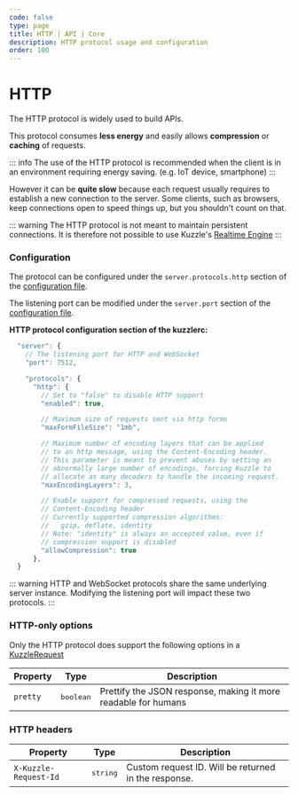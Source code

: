 ```yaml
---
code: false
type: page
title: HTTP | API | Core
description: HTTP protocol usage and configuration
order: 100
---
```


# HTTP

The HTTP protocol is widely used to build APIs.

This protocol consumes **less energy** and easily allows **compression** or **caching** of requests.

::: info
The use of the HTTP protocol is recommended when the client is in an environment requiring energy saving. (e.g. IoT device, smartphone)
:::

However it can be **quite slow** because each request usually requires to establish a new connection to the server. Some clients, such as browsers, keep connections open to speed things up, but you shouldn't count on that.

::: warning
The HTTP protocol is not meant to maintain persistent connections. It is therefore not possible to use Kuzzle's [Realtime Engine](/core/2/guides/main-concepts/realtime-engine)
:::

### Configuration

The protocol can be configured under the `server.protocols.http` section of the [configuration file](/core/2/guides/advanced/configuration).

The listening port can be modified under the `server.port` section of the [configuration file](/core/2/guides/advanced/configuration).

**HTTP protocol configuration section of the kuzzlerc:**

```js
  "server": {
    // The listening port for HTTP and WebSocket
    "port": 7512,

    "protocols": {
      "http": {
        // Set to "false" to disable HTTP support
        "enabled": true,

        // Maximum size of requests sent via http forms
        "maxFormFileSize": "1mb",

        // Maximum number of encoding layers that can be applied
        // to an http message, using the Content-Encoding header.
        // This parameter is meant to prevent abuses by setting an
        // abnormally large number of encodings, forcing Kuzzle to
        // allocate as many decoders to handle the incoming request.
        "maxEncodingLayers": 3,

        // Enable support for compressed requests, using the
        // Content-Encoding header
        // Currently supported compression algorithms:
        //   gzip, deflate, identity
        // Note: "identity" is always an accepted value, even if
        // compression support is disabled
        "allowCompression": true
      },
  }
```
::: warning
HTTP and WebSocket protocols share the same underlying server instance.
Modifying the listening port will impact these two protocols.
:::

### HTTP-only options

Only the HTTP protocol does support the following options in a [KuzzleRequest](/core/2/api/payloads/request)

| Property | Type               | Description                                                    |
| -------- | ------------------ | -------------------------------------------------------------- |
| `pretty` | <pre>boolean</pre> | Prettify the JSON response, making it more readable for humans |

### HTTP headers

| Property              | Type              | Description                                          |
| --------------------- | ----------------- | ---------------------------------------------------- |
| `X-Kuzzle-Request-Id` | <pre>string</pre> | Custom request ID. Will be returned in the response. |
